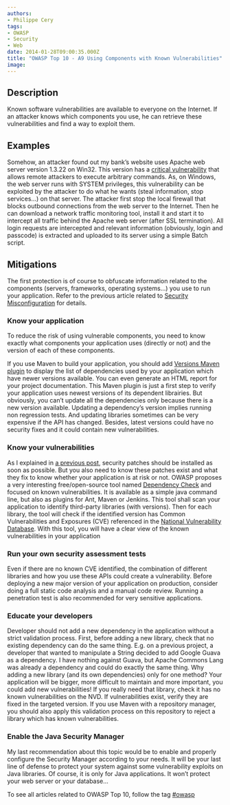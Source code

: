```yaml
---
authors:
- Philippe Cery
tags:
- OWASP
- Security
- Web
date: 2014-01-28T09:00:35.000Z
title: "OWASP Top 10 - A9 Using Components with Known Vulnerabilities"
image: 
---
```


## Description

Known software vulnerabilities are available to everyone on the Internet. If an attacker knows which components you use, he can retrieve these vulnerabilities and find a way to exploit them.

## Examples

Somehow, an attacker found out my bank’s website uses Apache web server version 1.3.22 on Win32. This version has a [critical vulnerability](http://cve.mitre.org/cgi-bin/cvename.cgi?name=CVE-2002-0061 "CVE-2002-0061") that allows remote attackers to execute arbitrary commands. As, on Windows, the web server runs with SYSTEM privileges, this vulnerability can be exploited by the attacker to do what he wants (steal information, stop services…) on that server.
 The attacker first stop the local firewall that blocks outbound connections from the web server to the Internet. Then he can download a network traffic monitoring tool, install it and start it to intercept all traffic behind the Apache web server (after SSL termination). All login requests are intercepted and relevant information (obviously, login and passcode) is extracted and uploaded to its server using a simple Batch script.

## Mitigations

The first protection is of course to obfuscate information related to the components (servers, frameworks, operating systems…) you use to run your application. Refer to the previous article related to [Security Misconfiguration](https://blog.ippon.tech/owasp-top-10-a5/ "OWASP Top 10 – A5 Security Misconfiguration") for details.

### Know your application

To reduce the risk of using vulnerable components, you need to know exactly what components your application uses (directly or not) and the version of each of these components.

If you use Maven to build your application, you should add [Versions Maven plugin](http://mojo.codehaus.org/versions-maven-plugin/ "Versions Maven plugin") to display the list of dependencies used by your application which have newer versions available. You can even generate an HTML report for your project documentation.
 This Maven plugin is just a first step to verify your application uses newest versions of its dependent librairies.
 But obviously, you can’t update all the dependencies only because there is a new version available. Updating a dependency’s version implies running non regression tests. And updating libraries sometimes can be very expensive if the API has changed. Besides, latest versions could have no security fixes and it could contain new vulnerabilities.

### Know your vulnerabilities

As I explained in [a previous post](https://blog.ippon.tech/owasp-top-10-a5/ "OWASP Top 10 – A5 Security Misconfiguration"), security patches should be installed as soon as possible. But you also need to know these patches exist and what they fix to know whether your application is at risk or not.
 OWASP proposes a very interesting free/open-source tool named [Dependency Check](https://github.com/jeremylong/DependencyCheck "OWASP Dependency Check") and focused on known vulnerabilities. It is available as a simple java command line, but also as plugins for Ant, Maven or Jenkins.
 This tool shall scan your application to identify third-party libraries (with versions). Then for each library, the tool will check if the identified version has Common Vulnerabilities and Exposures (CVE) referenced in the [National Vulnerability Database](https://nvd.nist.gov/ "National Vulnerability Database (NVD)"). With this tool, you will have a clear view of the known vulnerabilities in your application

### Run your own security assessment tests

Even if there are no known CVE identified, the combination of different libraries and how you use these APIs could create a vulnerability. Before deploying a new major version of your application on production, consider doing a full static code analysis and a manual code review. Running a penetration test is also recommended for very sensitive applications.

### Educate your developers

Developer should not add a new dependency in the application without a strict validation process.
 First, before adding a new library, check that no existing dependency can do the same thing.
 E.g. on a previous project, a developer that wanted to manipulate a String decided to add Google Guava as a dependency. I have nothing against Guava, but Apache Commons Lang was already a dependency and could do exactly the same thing. Why adding a new library (and its own dependencies) only for one method? Your application will be bigger, more difficult to maintain and more important, you could add new vulnerabilities!
 If you really need that library, check it has no known vulnerabilities on the NVD. If vulnerabilities exist, verify they are fixed in the targeted version.
 If you use Maven with a repository manager, you should also apply this validation process on this repository to reject a library which has known vulnerabilities.

### Enable the Java Security Manager

My last recommendation about this topic would be to enable and properly configure the Security Manager according to your needs. It will be your last line of defense to protect your system against some vulnerability exploits on Java libraries.
 Of course, it is only for Java applications. It won’t protect your web server or your database…

To see all articles related to OWASP Top 10, follow the tag [#owasp](https://blog.ippon.tech/tag/owasp/ "OWASP Top 10")

